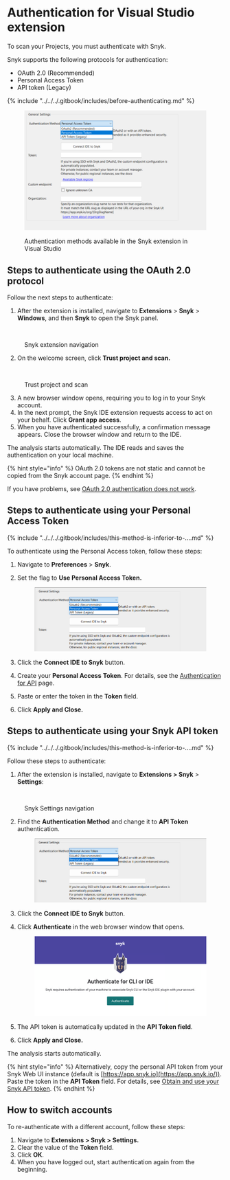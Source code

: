 # Authentication for Visual Studio extension

To scan your Projects, you must authenticate with Snyk.&#x20;

Snyk supports the following protocols for authentication:



* OAuth 2.0 (Recommended)
* Personal Access Token
* API token (Legacy)

{% include "../../../.gitbook/includes/before-authenticating.md" %}

<figure><img src="../../../.gitbook/assets/image (49).png" alt=""><figcaption><p>Authentication methods available in the Snyk extension in Visual Studio</p></figcaption></figure>

## Steps to authenticate using the OAuth 2.0 protocol

Follow the next steps to authenticate:

1. After the extension is installed, navigate to **Extensions** > **Snyk** > **Windows**, and then **Snyk** to open the Snyk panel.&#x20;

<figure><img src="../../../.gitbook/assets/SCR-20240822-llxy.png" alt="" width="563"><figcaption><p>Snyk extension navigation</p></figcaption></figure>

2. On the welcome screen, click **Trust project and scan.**

<figure><img src="../../../.gitbook/assets/SCR-20240822-lmdw.png" alt="" width="563"><figcaption><p>Trust project and scan</p></figcaption></figure>

3. A new browser window opens, requiring you to log in to your Snyk account.
4. In the next prompt, the Snyk IDE extension requests access to act on your behalf. Click **Grant app access**.
5. When you have authenticated successfully, a confirmation message appears. Close the browser window and return to the IDE.

The analysis starts automatically. The IDE reads and saves the authentication on your local machine.&#x20;

{% hint style="info" %}
OAuth 2.0 tokens are not static and cannot be copied from the Snyk account page.
{% endhint %}

If you have problems, see [OAuth 2.0 authentication does not work](../troubleshooting-ides/how-to-set-environment-variables-by-operating-system-os-for-ides-and-cli-1.md).

## Steps to authenticate using your Personal Access Token

{% include "../../../.gitbook/includes/this-method-is-inferior-to-....md" %}

To authenticate using the Personal Access token, follow these steps:

1. Navigate to **Preferences** > **Snyk**.
2.  Set the flag to **Use Personal Access Token.**

    <figure><img src="../../../.gitbook/assets/image (51).png" alt=""><figcaption></figcaption></figure>
3. Click the **Connect IDE to Snyk** button.
4. Create your **Personal Access** **Token**. For details, see the [Authentication for API](../../../snyk-api/authentication-for-api/) page.&#x20;
5. Paste or enter the token in the **Token** field.
6. Click **Apply and Close.**

## Steps to authenticate using your Snyk API token

{% include "../../../.gitbook/includes/this-method-is-inferior-to-....md" %}

Follow these steps to authenticate:

1. After the extension is installed, navigate to **Extensions > Snyk** > **Settings**:

<figure><img src="../../../.gitbook/assets/SCR-20240822-lyzs.png" alt="" width="375"><figcaption><p>Snyk Settings navigation</p></figcaption></figure>

2.  Find the **Authentication Method** and change it to **API Token** authentication.&#x20;

    <figure><img src="../../../.gitbook/assets/image (48).png" alt=""><figcaption></figcaption></figure>
3. Click the **Connect IDE to Snyk** button.
4.  Click **Authenticate** in the web browser window that opens.

    <figure><img src="../../../.gitbook/assets/image (47).png" alt=""><figcaption></figcaption></figure>
5. The API token is automatically updated in the **API Token field**.
6. Click **Apply and Close.**

The analysis starts automatically.

{% hint style="info" %}
Alternatively, copy the personal API token from your Snyk Web UI instance (default is [https://app.snyk.io](https://app.snyk.io/)). Paste the token in the **API Token** field.  For details, see [Obtain and use your Snyk API token](../../../discover-snyk/getting-started/#obtain-and-use-your-snyk-api-token).
{% endhint %}

## How to switch accounts

To re-authenticate with a different account, follow these steps:

1. Navigate to **Extensions > Snyk > Settings.**
2. Clear the value of the **Token** field.
3. Click **OK**.
4. When you have logged out, start authentication again from the beginning.
